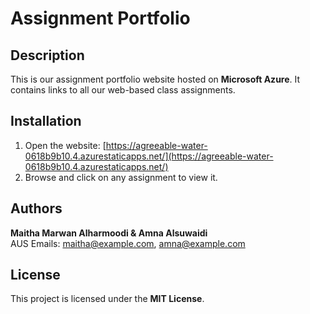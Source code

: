 # Assignment Portfolio

## Description
This is our assignment portfolio website hosted on **Microsoft Azure**. It contains links to all our web-based class assignments.

## Installation
1. Open the website: [https://agreeable-water-0618b9b10.4.azurestaticapps.net/](https://agreeable-water-0618b9b10.4.azurestaticapps.net/)
2. Browse and click on any assignment to view it.

## Authors
**Maitha Marwan Alharmoodi & Amna Alsuwaidi**  
AUS Emails: maitha@example.com, amna@example.com

## License
This project is licensed under the **MIT License**.
